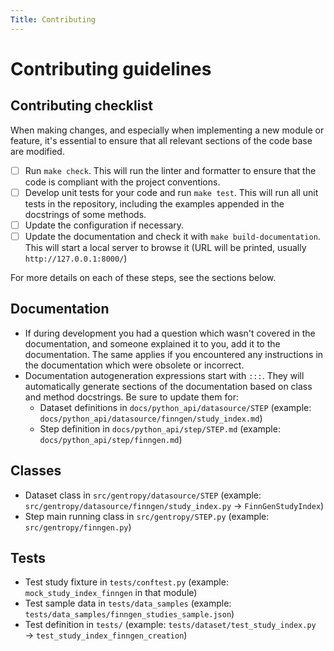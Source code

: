 ```yaml
---
Title: Contributing
---
```


# Contributing guidelines

## Contributing checklist

When making changes, and especially when implementing a new module or feature, it's essential to ensure that all relevant sections of the code base are modified.

- [ ] Run `make check`. This will run the linter and formatter to ensure that the code is compliant with the project conventions.
- [ ] Develop unit tests for your code and run `make test`. This will run all unit tests in the repository, including the examples appended in the docstrings of some methods.
- [ ] Update the configuration if necessary.
- [ ] Update the documentation and check it with `make build-documentation`. This will start a local server to browse it (URL will be printed, usually `http://127.0.0.1:8000/`)

For more details on each of these steps, see the sections below.

## Documentation

- If during development you had a question which wasn't covered in the documentation, and someone explained it to you, add it to the documentation. The same applies if you encountered any instructions in the documentation which were obsolete or incorrect.
- Documentation autogeneration expressions start with `:::`. They will automatically generate sections of the documentation based on class and method docstrings. Be sure to update them for:
  - Dataset definitions in `docs/python_api/datasource/STEP` (example: `docs/python_api/datasource/finngen/study_index.md`)
  - Step definition in `docs/python_api/step/STEP.md` (example: `docs/python_api/step/finngen.md`)

## Classes

- Dataset class in `src/gentropy/datasource/STEP` (example: `src/gentropy/datasource/finngen/study_index.py` → `FinnGenStudyIndex`)
- Step main running class in `src/gentropy/STEP.py` (example: `src/gentropy/finngen.py`)

## Tests

- Test study fixture in `tests/conftest.py` (example: `mock_study_index_finngen` in that module)
- Test sample data in `tests/data_samples` (example: `tests/data_samples/finngen_studies_sample.json`)
- Test definition in `tests/` (example: `tests/dataset/test_study_index.py` → `test_study_index_finngen_creation`)
